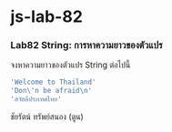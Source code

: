 # js-lab-82
### Lab82 String: การหาความยาวของตัวแปร
จงหาความยาวของตัวแปร String ต่อไปนี้

```JavaScript
'Welcome to Thailand'
'Don\'n be afraid\n'
'สวัสดีประเทศไทย'
```

ชัยรัตน์ ทรัพย์สนอง (ตูน)
